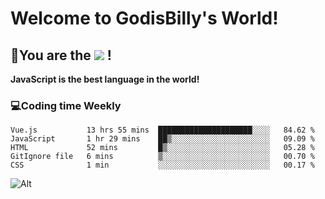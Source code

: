 # Welcome to GodisBilly's World!
## :partying_face:You are the  ![](https://visitor-badge.glitch.me/badge?page_id=Godisbilly.readme) !
**JavaScript is the best language in the world!**
### :computer:Coding time Weekly
  <!--START_SECTION:waka-->
```text
Vue.js           13 hrs 55 mins  █████████████████████░░░░   84.62 % 
JavaScript       1 hr 29 mins    ██▒░░░░░░░░░░░░░░░░░░░░░░   09.09 % 
HTML             52 mins         █▒░░░░░░░░░░░░░░░░░░░░░░░   05.28 % 
GitIgnore file   6 mins          ▒░░░░░░░░░░░░░░░░░░░░░░░░   00.70 % 
CSS              1 min           ░░░░░░░░░░░░░░░░░░░░░░░░░   00.17 % 
```
<!--END_SECTION:waka-->
![Alt](https://repobeats.axiom.co/api/embed/eeff64f6cf3d966257bdb597911b88a4c137d508.svg "Repobeats analytics image")
